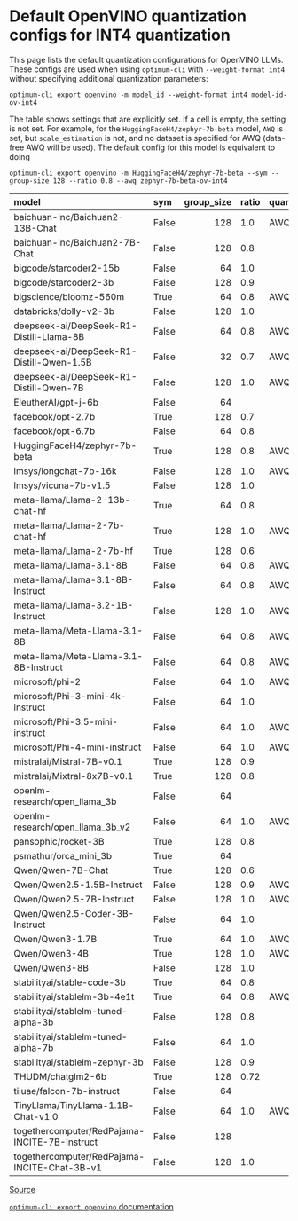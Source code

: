 # Default OpenVINO quantization configs for INT4 quantization

This page lists the default quantization configurations for OpenVINO LLMs. These configs are used when using `optimum-cli` with
`--weight-format int4` without specifying additional quantization parameters:

```
optimum-cli export openvino -m model_id --weight-format int4 model-id-ov-int4
```

The table shows settings that are explicitly set. If a cell is empty, the setting is not set. For example, for the
`HuggingFaceH4/zephyr-7b-beta` model, `AWQ` is set, but `scale_estimation` is not, and no dataset is specified for AWQ (data-free AWQ will
be used). The default config for this model is equivalent to doing

```
optimum-cli export openvino -m HuggingFaceH4/zephyr-7b-beta --sym --group-size 128 --ratio 0.8 --awq zephyr-7b-beta-ov-int4
```

| model                                         | sym   |   group_size | ratio   | quant_method   | dataset   | scale_estimation   | all_layers   |
|:----------------------------------------------|:------|-------------:|:--------|:---------------|:----------|:-------------------|:-------------|
| baichuan-inc/Baichuan2-13B-Chat               | False |          128 | 1.0     | AWQ            |           |                    |              |
| baichuan-inc/Baichuan2-7B-Chat                | False |          128 | 0.8     |                |           |                    |              |
| bigcode/starcoder2-15b                        | False |           64 | 1.0     |                |           |                    |              |
| bigcode/starcoder2-3b                         | False |          128 | 0.9     |                |           |                    |              |
| bigscience/bloomz-560m                        | True  |           64 | 0.8     | AWQ            | wikitext2 |                    |              |
| databricks/dolly-v2-3b                        | False |          128 | 1.0     |                | wikitext2 | True               |              |
| deepseek-ai/DeepSeek-R1-Distill-Llama-8B      | False |           64 | 0.8     | AWQ            |           |                    |              |
| deepseek-ai/DeepSeek-R1-Distill-Qwen-1.5B     | False |           32 | 0.7     | AWQ            |           |                    |              |
| deepseek-ai/DeepSeek-R1-Distill-Qwen-7B       | False |          128 | 1.0     | AWQ            |           |                    |              |
| EleutherAI/gpt-j-6b                           | False |           64 |         |                |           |                    |              |
| facebook/opt-2.7b                             | True  |          128 | 0.7     |                |           |                    |              |
| facebook/opt-6.7b                             | False |           64 | 0.8     |                |           |                    |              |
| HuggingFaceH4/zephyr-7b-beta                  | True  |          128 | 0.8     | AWQ            |           |                    |              |
| lmsys/longchat-7b-16k                         | False |          128 | 1.0     | AWQ            | wikitext2 | True               |              |
| lmsys/vicuna-7b-v1.5                          | False |          128 | 1.0     |                |           |                    |              |
| meta-llama/Llama-2-13b-chat-hf                | True  |           64 | 0.8     |                |           |                    |              |
| meta-llama/Llama-2-7b-chat-hf                 | True  |          128 | 1.0     | AWQ            |           |                    |              |
| meta-llama/Llama-2-7b-hf                      | True  |          128 | 0.6     |                |           |                    |              |
| meta-llama/Llama-3.1-8B                       | False |           64 | 0.8     | AWQ            |           |                    |              |
| meta-llama/Llama-3.1-8B-Instruct              | False |           64 | 0.8     | AWQ            |           |                    |              |
| meta-llama/Llama-3.2-1B-Instruct              | False |          128 | 1.0     | AWQ            |           |                    |              |
| meta-llama/Meta-Llama-3.1-8B                  | False |           64 | 0.8     | AWQ            |           |                    |              |
| meta-llama/Meta-Llama-3.1-8B-Instruct         | False |           64 | 0.8     | AWQ            |           |                    |              |
| microsoft/phi-2                               | False |           64 | 1.0     | AWQ            | wikitext2 | True               |              |
| microsoft/Phi-3-mini-4k-instruct              | False |           64 | 1.0     |                | wikitext2 | True               |              |
| microsoft/Phi-3.5-mini-instruct               | False |           64 | 1.0     | AWQ            |           |                    |              |
| microsoft/Phi-4-mini-instruct                 | False |           64 | 1.0     | AWQ            |           |                    |              |
| mistralai/Mistral-7B-v0.1                     | True  |          128 | 0.9     |                |           |                    |              |
| mistralai/Mixtral-8x7B-v0.1                   | True  |          128 | 0.8     |                |           |                    |              |
| openlm-research/open_llama_3b                 | False |           64 |         |                |           |                    | True         |
| openlm-research/open_llama_3b_v2              | False |           64 | 1.0     | AWQ            | wikitext2 |                    |              |
| pansophic/rocket-3B                           | True  |          128 | 0.8     |                |           |                    |              |
| psmathur/orca_mini_3b                         | True  |           64 |         |                |           |                    | True         |
| Qwen/Qwen-7B-Chat                             | True  |          128 | 0.6     |                |           |                    |              |
| Qwen/Qwen2.5-1.5B-Instruct                    | False |          128 | 0.9     | AWQ            | wikitext2 | True               |              |
| Qwen/Qwen2.5-7B-Instruct                      | False |          128 | 1.0     | AWQ            |           |                    |              |
| Qwen/Qwen2.5-Coder-3B-Instruct                | False |           64 | 1.0     |                | wikitext2 | True               |              |
| Qwen/Qwen3-1.7B                               | True  |           64 | 1.0     | AWQ            | wikitext2 | True               |              |
| Qwen/Qwen3-4B                                 | True  |          128 | 1.0     | AWQ            |           |                    |              |
| Qwen/Qwen3-8B                                 | False |          128 | 1.0     |                | wikitext2 | True               |              |
| stabilityai/stable-code-3b                    | True  |           64 | 0.8     |                |           |                    |              |
| stabilityai/stablelm-3b-4e1t                  | True  |           64 | 0.8     | AWQ            |           |                    |              |
| stabilityai/stablelm-tuned-alpha-3b           | False |          128 | 0.8     |                |           |                    |              |
| stabilityai/stablelm-tuned-alpha-7b           | False |           64 | 1.0     |                | wikitext2 | True               |              |
| stabilityai/stablelm-zephyr-3b                | False |          128 | 0.9     |                | wikitext2 | True               |              |
| THUDM/chatglm2-6b                             | True  |          128 | 0.72    |                |           |                    |              |
| tiiuae/falcon-7b-instruct                     | False |           64 |         |                |           |                    |              |
| TinyLlama/TinyLlama-1.1B-Chat-v1.0            | False |           64 | 1.0     | AWQ            |           |                    |              |
| togethercomputer/RedPajama-INCITE-7B-Instruct | False |          128 |         |                |           |                    |              |
| togethercomputer/RedPajama-INCITE-Chat-3B-v1  | False |          128 | 1.0     |                | wikitext2 | True               |              |

[Source](https://github.com/huggingface/optimum-intel/blob/main/optimum/intel/openvino/configuration.py#L54)

[`optimum-cli export openvino` documentation](https://huggingface.co/docs/optimum/main/en/intel/openvino/export)
